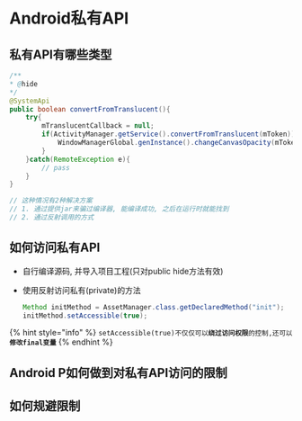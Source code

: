 # Android私有API

## 私有API有哪些类型

```java
/**
* @hide
*/
@SystemApi
public boolean convertFromTranslucent(){
    try{
        mTranslucentCallback = null;
        if(ActivityManager.getService().convertFromTranslucent(mToken)){
            WindowManagerGlobal.genInstance().changeCanvasOpacity(mToken, true);
        }
    }catch(RemoteException e){
        // pass
    }
}

// 这种情况有2种解决方案
// 1. 通过提供jar来骗过编译器, 能编译成功, 之后在运行时就能找到
// 2. 通过反射调用的方式
```

## 如何访问私有API

* 自行编译源码, 并导入项目工程\(只对public hide方法有效\)
* 使用反射访问私有\(private\)的方法

  ```java
  Method initMethod = AssetManager.class.getDeclaredMethod("init");
  initMethod.setAccessible(true);
  ```

{% hint style="info" %}
`setAccessible(true)不仅仅可以`**`绕过访问权限`**`的控制,还可以`**`修改final变量`**
{% endhint %}

## Android P如何做到对私有API访问的限制

## 如何规避限制


